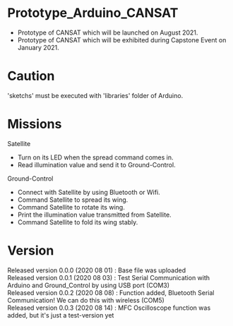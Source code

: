 # Prototype_Arduino_CANSAT
- Prototype of CANSAT which will be launched on August 2021.
- Prototype of CANSAT which will be exhibited during Capstone Event on January 2021.

# Caution
'sketchs' must be executed with 'libraries' folder of Arduino.

# Missions

Satellite
- Turn on its LED when the spread command comes in.
- Read illumination value and send it to Ground-Control.

Ground-Control
- Connect with Satellite by using Bluetooth or Wifi.
- Command Satellite to spread its wing.
- Command Satellite to rotate its wing.
- Print the illumination value transmitted from Satellite.
- Command Satellite to fold its wing stably.
  
# Version
Released version 0.0.0 (2020 08 01) : Base file was uploaded      
Released version 0.0.1 (2020 08 03) : Test Serial Communication with Arduino and Ground_Control by using USB port (COM3)      
Released version 0.0.2 (2020 08 08) : Function added, Bluetooth Serial Communication! We can do this with wireless (COM5)   
Released version 0.0.3 (2020 08 14) : MFC Oscilloscope function was added, but it's just a test-version yet   
